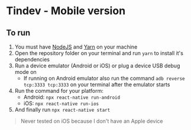 # Tindev - Mobile version

## To run

1. You must have [NodeJS](https://nodejs.org/en/download/) and [Yarn](https://classic.yarnpkg.com/en/docs/install/) on your machine
2. Open the repository folder on your terminal and run `yarn` to install it's dependencies
3. Run a device emulator (Android or iOS) or plug a device USB debug mode on
   - If running on Android emulator also run the command `adb reverse tcp:3333 tcp:3333` on your terminal after the emulator starts
4. Run the command for your platform:
   - Android: `npx react-native run-android` 
   - iOS: `npx react-native run-ios`
5. And finally run `npx react-native start`

> Never tested on iOS because I don't have an Apple device